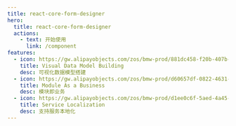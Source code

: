 ```yaml
---
title: react-core-form-designer
hero:
  title: react-core-form-designer
  actions:
    - text: 开始使用
      link: /component
features:
  - icon: https://gw.alipayobjects.com/zos/bmw-prod/881dc458-f20b-407b-947a-95104b5ec82b/k79dm8ih_w144_h144.png
    title: Visual Data Model Building
    desc: 可视化数据模型搭建
  - icon: https://gw.alipayobjects.com/zos/bmw-prod/d60657df-0822-4631-9d7c-e7a869c2f21c/k79dmz3q_w126_h126.png
    title: Module As a Business
    desc: 模块即业务
  - icon: https://gw.alipayobjects.com/zos/bmw-prod/d1ee0c6f-5aed-4a45-a507-339a4bfe076c/k7bjsocq_w144_h144.png
    title: Service Localization
    desc: 支持服务本地化
---
```

